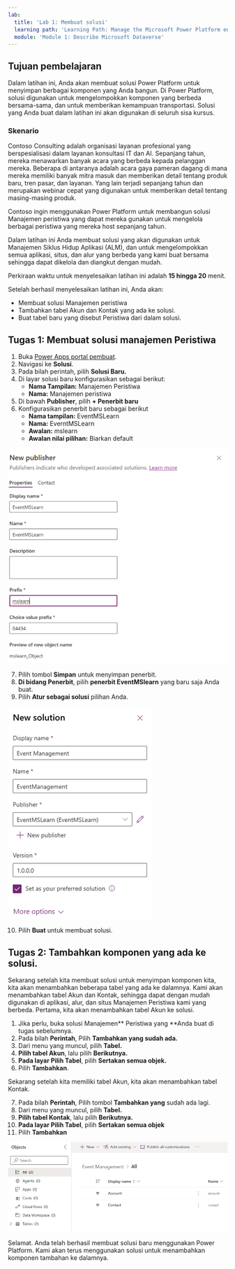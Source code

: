 ```yaml
---
lab:
  title: 'Lab 1: Membuat solusi'
  learning path: 'Learning Path: Manage the Microsoft Power Platform environment'
  module: 'Module 1: Describe Microsoft Dataverse'
---
```


## Tujuan pembelajaran

Dalam latihan ini, Anda akan membuat solusi Power Platform untuk menyimpan berbagai komponen yang Anda bangun. Di Power Platform, solusi digunakan untuk mengelompokkan komponen yang berbeda bersama-sama, dan untuk memberikan kemampuan transportasi. Solusi yang Anda buat dalam latihan ini akan digunakan di seluruh sisa kursus.

### Skenario

Contoso Consulting adalah organisasi layanan profesional yang berspesialisasi dalam layanan konsultasi IT dan AI. Sepanjang tahun, mereka menawarkan banyak acara yang berbeda kepada pelanggan mereka. Beberapa di antaranya adalah acara gaya pameran dagang di mana mereka memiliki banyak mitra masuk dan memberikan detail tentang produk baru, tren pasar, dan layanan. Yang lain terjadi sepanjang tahun dan merupakan webinar cepat yang digunakan untuk memberikan detail tentang masing-masing produk.

Contoso ingin menggunakan Power Platform untuk membangun solusi Manajemen peristiwa yang dapat mereka gunakan untuk mengelola berbagai peristiwa yang mereka host sepanjang tahun.

Dalam latihan ini Anda membuat solusi yang akan digunakan untuk Manajemen Siklus Hidup Aplikasi (ALM), dan untuk mengelompokkan semua aplikasi, situs, dan alur yang berbeda yang kami buat bersama sehingga dapat dikelola dan diangkut dengan mudah.

Perkiraan waktu untuk menyelesaikan latihan ini adalah **15 hingga 20** menit.

Setelah berhasil menyelesaikan latihan ini, Anda akan:

- Membuat solusi Manajemen peristiwa
- Tambahkan tabel Akun dan Kontak yang ada ke solusi.
- Buat tabel baru yang disebut Peristiwa dari dalam solusi.

## Tugas 1: Membuat solusi manajemen Peristiwa

1.  Buka [Power Apps portal pembuat](https://make.powerapps.com).
2.  Navigasi ke **Solusi**.
3.  Pada bilah perintah, pilih **Solusi Baru.**
4.  Di layar solusi baru konfigurasikan sebagai berikut:
    - **Nama Tampilan:** Manajemen Peristiwa
    - **Nama:** Manajemen peristiwa
5.  Di bawah **Publisher**, pilih **+ Penerbit baru**
6.  Konfigurasikan penerbit baru sebagai berikut
    - **Nama tampilan:** EventMSLearn
    - **Nama:** EverntMSLearn
    - **Awalan:** mslearn
    - **Awalan nilai pilihan:** Biarkan default

![Cuplikan layar Buat Penerbit Baru.](media/61fa62c324d424f7c73c8291a0724130.png)

7.  Pilih tombol **Simpan** untuk menyimpan penerbit.
8.  **Di bidang Penerbit**, pilih **penerbit EventMSlearn** yang baru saja Anda buat.
9.  Pilih **Atur sebagai solusi** pilihan Anda.

![Cuplikan layar solusi yang telah selesai](media/f968526926661bfa401f10742e6f376f.png)

10.  Pilih **Buat** untuk membuat solusi.

## Tugas 2: Tambahkan komponen yang ada ke solusi.

Sekarang setelah kita membuat solusi untuk menyimpan komponen kita, kita akan menambahkan beberapa tabel yang ada ke dalamnya. Kami akan menambahkan tabel Akun dan Kontak, sehingga dapat dengan mudah digunakan di aplikasi, alur, dan situs Manajemen Peristiwa kami yang berbeda. Pertama, kita akan menambahkan tabel Akun ke solusi.

1.  Jika perlu, buka solusi Manajemen** Peristiwa yang **Anda buat di tugas sebelumnya.
2.  Pada bilah **Perintah**, Pilih **Tambahkan yang sudah ada.**
3.  Dari menu yang muncul, pilih **Tabel.**
4.  **Pilih tabel Akun**, lalu pilih **Berikutnya.**
5.  **Pada layar Pilih Tabel**, pilih **Sertakan semua objek.**
6.  Pilih **Tambahkan**.

Sekarang setelah kita memiliki tabel Akun, kita akan menambahkan tabel Kontak.

7.  Pada bilah **Perintah**, Pilih tombol **Tambahkan yang** sudah ada lagi.
8.  Dari menu yang muncul, pilih **Tabel.**
9.  **Pilih tabel Kontak**, lalu pilih **Berikutnya.**
10.  **Pada layar Pilih Tabel**, pilih **Sertakan semua objek**
11.  Pilih **Tambahkan**

![Cuplikan layar memperlihatkan tabel Akun dan Kontak dalam solusi.](media/a53817e242fca7371765583d9e565c36.png)

Selamat. Anda telah berhasil membuat solusi baru menggunakan Power Platform. Kami akan terus menggunakan solusi untuk menambahkan komponen tambahan ke dalamnya.
